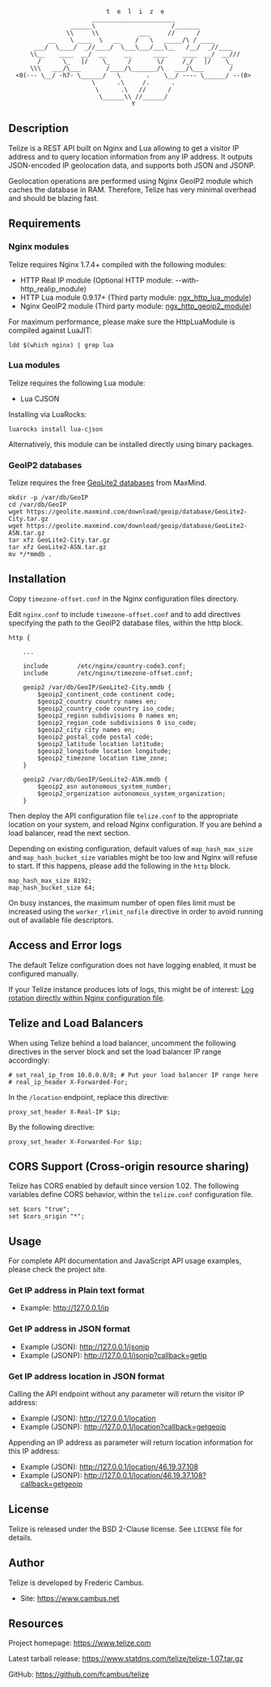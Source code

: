 
                               t  e  l  i  z  e
                           _______________________
                     ______\                     /_______
                    \\     \\           ___     //      /
               __    \ ____  \   __    /   \   _____/\ / ____
           ___/  \____/  _//____/  \___\___/___\__   /__/  _//____
          \\__    ____  __/  __     __      ____    ____  __/  __///
            /      \_   |/    \_     /       \/     /_/   |/    \_
          \\\   ___/\___       /____/\_______/\   ___/\___       /
      <0(--- \__/ -h7- \______/   \       .    \__/ ---- \______/ --(0>
                           \      .\     /.      .
                            \      .\   //      /
                             \______\\ //______/
                                      Y

## Description

Telize is a REST API built on Nginx and Lua allowing to get a visitor IP
address and to query location information from any IP address. It outputs
JSON-encoded IP geolocation data, and supports both JSON and JSONP.

Geolocation operations are performed using Nginx GeoIP2 module which caches
the database in RAM. Therefore, Telize has very minimal overhead and should
be blazing fast.

## Requirements

### Nginx modules

Telize requires Nginx 1.7.4+ compiled with the following modules:

- HTTP Real IP module (Optional HTTP module: --with-http_realip_module)
- HTTP Lua module 0.9.17+ (Third party module: [ngx_http_lua_module][1])
- Nginx GeoIP2 module (Third party module: [ngx_http_geoip2_module][2])

For maximum performance, please make sure the HttpLuaModule is compiled
against LuaJIT:

	ldd $(which nginx) | grep lua

### Lua modules

Telize requires the following Lua module:

- Lua CJSON

Installing via LuaRocks:

	luarocks install lua-cjson

Alternatively, this module can be installed directly using binary packages.

### GeoIP2 databases

Telize requires the free [GeoLite2 databases][3] from MaxMind.

	mkdir -p /var/db/GeoIP
	cd /var/db/GeoIP
	wget https://geolite.maxmind.com/download/geoip/database/GeoLite2-City.tar.gz
	wget https://geolite.maxmind.com/download/geoip/database/GeoLite2-ASN.tar.gz
	tar xfz GeoLite2-City.tar.gz
	tar xfz GeoLite2-ASN.tar.gz
	mv */*mmdb .

## Installation

Copy `timezone-offset.conf` in the Nginx configuration files directory.

Edit `nginx.conf` to include `timezone-offset.conf` and to add directives
specifying the path to the GeoIP2 database files, within the http block.

	http {

		...

		include        /etc/nginx/country-code3.conf;
		include        /etc/nginx/timezone-offset.conf;

		geoip2 /var/db/GeoIP/GeoLite2-City.mmdb {
			$geoip2_continent_code continent code;
			$geoip2_country country names en;
			$geoip2_country_code country iso_code;
			$geoip2_region subdivisions 0 names en;
			$geoip2_region_code subdivisions 0 iso_code;
			$geoip2_city city names en;
			$geoip2_postal_code postal code;
			$geoip2_latitude location latitude;
			$geoip2_longitude location longitude;
			$geoip2_timezone location time_zone;
		}

		geoip2 /var/db/GeoIP/GeoLite2-ASN.mmdb {
			$geoip2_asn autonomous_system_number;
			$geoip2_organization autonomous_system_organization;
		}

Then deploy the API configuration file `telize.conf` to the appropriate
location on your system, and reload Nginx configuration. If you are behind
a load balancer, read the next section.

Depending on existing configuration, default values of `map_hash_max_size`
and `map_hash_bucket_size` variables might be too low and Nginx will refuse
to start. If this happens, please add the following in the `http` block.

	map_hash_max_size 8192;
	map_hash_bucket_size 64;

On busy instances, the maximum number of open files limit must be increased
using the `worker_rlimit_nofile` directive in order to avoid running out of
available file descriptors.

## Access and Error logs

The default Telize configuration does not have logging enabled, it must be
configured manually.

If your Telize instance produces lots of logs, this might be of interest:
[Log rotation directly within Nginx configuration file][4].

## Telize and Load Balancers

When using Telize behind a load balancer, uncomment the following directives
in the server block and set the load balancer IP range accordingly:

	# set_real_ip_from 10.0.0.0/8; # Put your load balancer IP range here
	# real_ip_header X-Forwarded-For;

In the `/location` endpoint, replace this directive:

	proxy_set_header X-Real-IP $ip;

By the following directive:

	proxy_set_header X-Forwarded-For $ip;

## CORS Support (Cross-origin resource sharing)

Telize has CORS enabled by default since version 1.02. The following variables
define CORS behavior, within the `telize.conf` configuration file.

	set $cors "true";
	set $cors_origin "*";

## Usage

For complete API documentation and JavaScript API usage examples, please check
the project site.

### Get IP address in Plain text format

- Example: http://127.0.0.1/ip

### Get IP address in JSON format

- Example (JSON): http://127.0.0.1/jsonip
- Example (JSONP): http://127.0.0.1/jsonip?callback=getip

### Get IP address location in JSON format

Calling the API endpoint without any parameter will return the visitor
IP address:

- Example (JSON): http://127.0.0.1/location
- Example (JSONP): http://127.0.0.1/location?callback=getgeoip

Appending an IP address as parameter will return location information for
this IP address:

- Example (JSON): http://127.0.0.1/location/46.19.37.108
- Example (JSONP): http://127.0.0.1/location/46.19.37.108?callback=getgeoip

## License

Telize is released under the BSD 2-Clause license. See `LICENSE` file
for details.

## Author

Telize is developed by Frederic Cambus.

- Site: https://www.cambus.net

## Resources

Project homepage: https://www.telize.com

Latest tarball release: https://www.statdns.com/telize/telize-1.07.tar.gz

GitHub: https://github.com/fcambus/telize

[1]: https://github.com/openresty/lua-nginx-module
[2]: https://github.com/leev/ngx_http_geoip2_module
[3]: https://dev.maxmind.com/geoip/geoip2/geolite2/
[4]: https://www.cambus.net/log-rotation-directly-within-nginx-configuration-file/
